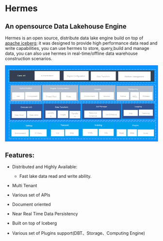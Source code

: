 # Hermes

## An opensource Data Lakehouse Engine

Hermes is an open source, distribute data lake engine build on top of [apache iceberg](https://github.com/apache/iceberg); it was designed to provide high performance data read and write capabilities, you can use hermes to store, query,build and manage data, you can also use hermes in real-time/offline data warehouse construction scenarios.

![hermes-architecture](docs/img/hermes-architecture.png)

## Features:

* Distributed and Highly Available:

  * Fast lake data read and write ability. 

* Multi Tenant 

* Various set of APIs

* Document oriented

* Near Real Time Data Persistency

* Built on top of Iceberg

* Various set of Plugins support(DBT、Storage、Computing Engine)
